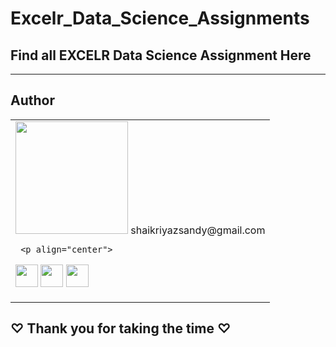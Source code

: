 # Excelr_Data_Science_Assignments

## Find all EXCELR Data Science Assignment Here
___

## Author
<table>
<tr>
<td>
     <img src="https://avatars.githubusercontent.com/u/161717517?v=4/" width="180"/>
          shaikriyazsandy@gmail.com

     <p align="center">
<a href = "https://github.com/ShaikRiyazSandy"><img src = "http://www.iconninja.com/files/241/825/211/round-collaboration-social-github-code-circle-network-icon.svg" width="36" height = "36"/></a>
<a href = "https://twitter.com/ShaikRi04749930"><img src = "https://www.shareicon.net/download/2016/07/06/107115_media.svg" width="36" height="36"/></a>
<a href = "https://www.linkedin.com/in/shaik-riyaz-279147215/"><img src = "http://www.iconninja.com/files/863/607/751/network-linkedin-social-connection-circular-circle-media-icon.svg" width="36" height="36"/></a>
</p>
</td>
</tr> 
  </table>
  
**<h2>♡ Thank you for taking the time ♡**
